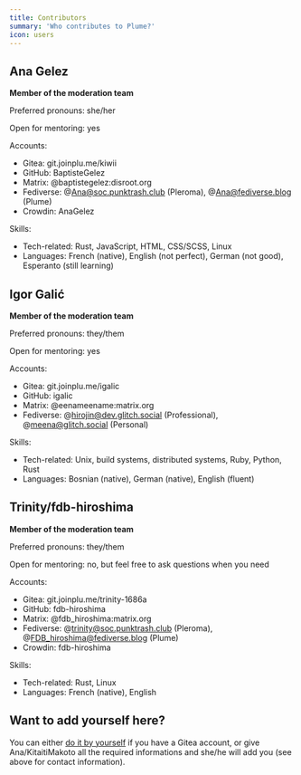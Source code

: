 ```yaml
---
title: Contributors
summary: 'Who contributes to Plume?'
icon: users
---
```


## Ana Gelez

**Member of the moderation team**

Preferred pronouns: she/her

Open for mentoring: yes

Accounts:

- Gitea: git.joinplu.me/kiwii
- GitHub: BaptisteGelez
- Matrix: @baptistegelez:disroot.org
- Fediverse: @Ana@soc.punktrash.club (Pleroma), @Ana@fediverse.blog (Plume)
- Crowdin: AnaGelez

Skills:

- Tech-related: Rust, JavaScript, HTML, CSS/SCSS, Linux
- Languages: French (native), English (not perfect), German (not good), Esperanto (still learning)

## Igor Galić

**Member of the moderation team**

Preferred pronouns: they/them

Open for mentoring: yes

Accounts:

- Gitea: git.joinplu.me/igalic
- GitHub: igalic
- Matrix: @eenameename:matrix.org
- Fediverse: @hirojin@dev.glitch.social (Professional), @meena@glitch.social (Personal)

Skills:

- Tech-related: Unix, build systems, distributed systems, Ruby, Python, Rust
- Languages: Bosnian (native), German (native), English (fluent)

## Trinity/fdb-hiroshima

**Member of the moderation team**

Preferred pronouns: they/them

Open for mentoring: no, but feel free to ask questions when you need

Accounts:

- Gitea: git.joinplu.me/trinity-1686a
- GitHub: fdb-hiroshima
- Matrix: @fdb_hiroshima:matrix.org
- Fediverse: @trinity@soc.punktrash.club (Pleroma), @FDB_hiroshima@fediverse.blog (Plume)
- Crowdin: fdb-hiroshima

Skills:

- Tech-related: Rust, Linux
- Languages: French (native), English

## Want to add yourself here?

You can either [do it by yourself](https://git.joinplu.me/plume/documentation/_edit/main/source/organization/contributors.html.md)
if you have a Gitea account, or give Ana/KitaitiMakoto all the required informations and she/he will add you (see above for contact information).
